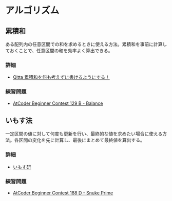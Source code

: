 # アルゴリズム

## 累積和

ある配列内の任意区間での和を求めるときに使える方法。累積和を事前に計算しておくことで、任意区間の和を効率よく算出できる。

### 詳細
* [Qitta 累積和を何も考えずに書けるようにする！](https://qiita.com/drken/items/56a6b68edef8fc605821)

### 練習問題
* [AtCoder Beginner Contest 129 B - Balance](https://atcoder.jp/contests/abc129/tasks/abc129_b)


## いもす法

一定区間の値に対して何度も更新を行い、最終的な値を求めたい場合に使える方法。各区間の変化を先に計算し、最後にまとめて最終値を算出する。

### 詳細
* [いもす研](https://imoz.jp/algorithms/imos_method.html)

### 練習問題
* [AtCoder Beginner Contest 188 D - Snuke Prime](https://atcoder.jp/contests/abc188/tasks/abc188_d)
